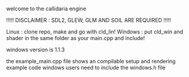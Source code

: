 welcome to the callidaria engine

!!!!! DISCLAIMER : SDL2, GLEW, GLM AND SOIL ARE REQUIRED !!!!!

Linux : clone repo, make and go with cld_lin!
Windows : put cld_win and shader in the same folder as your main.cpp and include!

windows version is 1.1.3


the example_main.cpp file shows an compilable setup and rendering example code
windows users need to include the windows.h file

